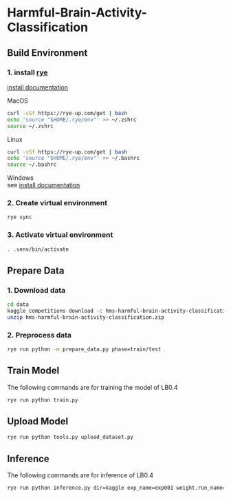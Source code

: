 # Harmful-Brain-Activity-Classification
## Build Environment
### 1. install [rye](https://github.com/mitsuhiko/rye)

[install documentation](https://rye-up.com/guide/installation/#installing-rye)

MacOS
```zsh
curl -sSf https://rye-up.com/get | bash
echo 'source "$HOME/.rye/env"' >> ~/.zshrc
source ~/.zshrc
```

Linux
```bash
curl -sSf https://rye-up.com/get | bash
echo 'source "$HOME/.rye/env"' >> ~/.bashrc
source ~/.bashrc
```

Windows  
see [install documentation](https://rye-up.com/guide/installation/)

### 2. Create virtual environment

```bash
rye sync
```

### 3. Activate virtual environment

```bash
. .venv/bin/activate
```

## Prepare Data

### 1. Download data

```bash
cd data
kaggle competitions download -c hms-harmful-brain-activity-classification
unzip hms-harmful-brain-activity-classification.zip
```

### 2. Preprocess data

```bash
rye run python -m prepare_data.py phase=train/test
```

## Train Model
The following commands are for training the model of LB0.4
```bash
rye run python train.py
```

## Upload Model
```bash
rye run python tools.py upload_dataset.py
```

## Inference
The following commands are for inference of LB0.4
```bash
rye run python inference.py dir=kaggle exp_name=exp001 weight.run_name=single
```